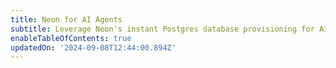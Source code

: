 ```yaml
---
title: Neon for AI Agents
subtitle: Leverage Neon's instant Postgres database provisioning for AI agent development
enableTableOfContents: true
updatedOn: '2024-09-08T12:44:00.894Z'
---
```

